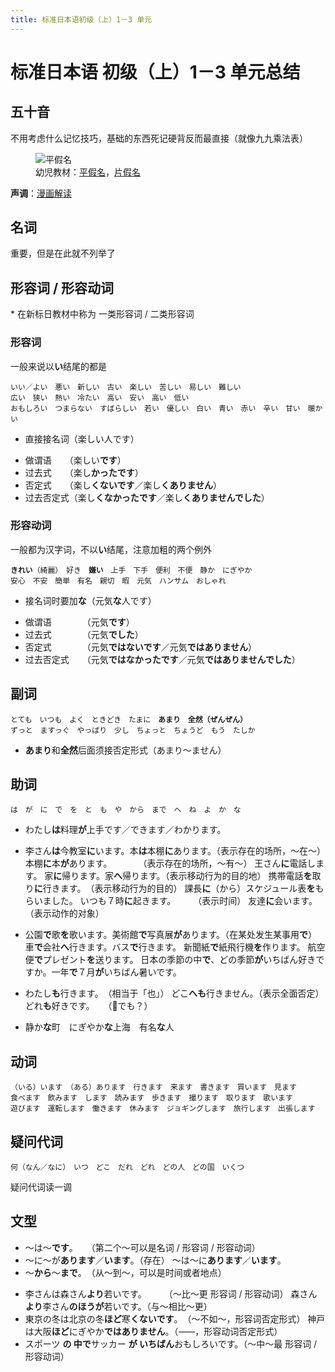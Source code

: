 ```yaml
---
title: 标准日本语初级（上）1－3 单元
---
```


# 标准日本语 初级（上）1－3 单元总结

<link href="/notes/jp.css" rel="stylesheet">

## 五十音

不用考虑什么记忆技巧，基础的东西死记硬背反而最直接（就像九九乘法表）

<figure>
    <img src="./imgs/hiragana.png" alt="平假名" class="border">
    <figcaption>幼児教材：<a href="https://happylilac.net/hiragana-g-01.pdf" target="_blank" rel="noopener noreferrer" class="outbound">平假名</a>，<a href="https://happylilac.net/katakana-g-01.pdf" target="_blank" rel="noopener noreferrer" class="outbound">片假名</a></figcaption>
</figure>

**声调**：[漫画解读](https://zhuanlan.zhihu.com/p/25810894)

## 名词

重要，但是在此就不列举了

## 形容词 / 形容动词

\* 在新标日教材中称为 一类形容词 / 二类形容词

### 形容词

一般来说以<b class="jp">い</b>结尾的都是

<pre class="jp"><code>いい／よい　悪い　新しい　古い　楽しい　苦しい　易しい　難しい
広い　狭い　熱い　冷たい　高い　安い　高い　低い　
おもしろい　つまらない　すばらしい　若い　優しい　白い　青い　赤い　辛い　甘い　暖かい</code></pre>

- 直接接名词（<span class="jp">楽しい人です</span>）

<!--  -->

- 做谓语　　（<span class="jp">楽しい<b>です</b></span>）
- 过去式　　（<span class="jp">楽し<b>かったです</b></span>）
- 否定式　　（<span class="jp">楽し<b>くないです</b>／楽し<b>くありません</b></span>）
- 过去否定式（<span class="jp">楽し<b>くなかったです</b>／楽し<b>くありませんでした</b></span>）

### 形容动词

一般都为汉字词，不以<b class="jp">い</b>结尾，注意加粗的两个例外

<pre class="jp"><code><b>きれい</b>（綺麗）　好き　<b>嫌い</b>　上手　下手　便利　不便　静か　にぎやか
安心　不安　簡単　有名　親切　暇　元気　ハンサム　おしゃれ</code></pre>

- 接名词时要加<b class="jp">な</b>（<span class="jp">元気<b>な</b>人です</span>）

<!--  -->

- 做谓语　　　　（<span class="jp">元気<b>です</b></span>）
- 过去式　　　　（<span class="jp">元気<b>でした</b></span>）
- 否定式　　　　（<span class="jp">元気<b>ではないです</b>／元気<b>ではありません</b></span>）
- 过去否定式　　（<span class="jp">元気<b>ではなかったです</b>／元気<b>ではありませんでした</b></span>）

## 副词

<pre class="jp"><code>とても　いつも　よく　ときどき　たまに　<b>あまり</b>　<b>全然（ぜんぜん）</b>
ずっと　ますっぐ　やっぱり　少し　ちょっと　ちょうど　もう　たしか</code></pre>

- <b class="jp">あまり</b>和<b class="jp">全然</b>后面须接否定形式（<span class="jp">あまり～ません</span>）

## 助词

<pre class="jp"><code>は　が　に　で　を　と　も　や　から　まで　へ　ね　よ　か　な</code></pre>

- <span class="jp">わたし<b>は</b>料理<b class="accent">が</b>上手です／できます／わかります。</span>

- <span class="jp">李さん<b>は</b>今教室<b class="accent">に</b>います。本<b>は</b>本棚<b class="accent">に</b>あります。</span><span class="annot">（表示存在的场所，～在～）</span>
  <span class="jp">本棚<b class="accent">に</b>本<b>が</b>あります。　　　　</span><span class="annot">（表示存在的场所，～有～）</span>
  <span class="jp">王さん<b class="accent">に</b>電話します。</span>
  <span class="jp">家<b class="accent">に</b>帰ります。家<b>へ</b>帰ります。</span><span class="annot">（表示移动行为的目的地）</span>
  <span class="jp">携帯電話<b>を</b>取り<b class="accent">に</b>行きます。　</span><span class="annot">（表示移动行为的目的）</span>
  <span class="jp">課長<b class="accent">に</b>（から）スケジュール表<b>を</b>もらいました。</span>
  <span class="jp">いつも７時<b class="accent">に</b>起きます。　　　</span><span class="annot">（表示时间）</span>
  <span class="jp">友達<b class="accent">に</b>会います。　　　　　　</span><span class="annot">（表示动作的对象）</span>

- <span class="jp">公園<b class="accent">で</b>歌<b>を</b>歌います。美術館<b class="accent">で</b>写真展<b>が</b>あります。</span><span class="annot">（在某处发生某事用<b class="accent">で</b>）</span>
  <span class="jp">車<b class="accent">で</b>会社<b>へ</b>行きます。バス<b class="accent">で</b>行きます。</span>
  <span class="jp">新聞紙<b class="accent">で</b>紙飛行機<b>を</b>作ります。</span>
  <span class="jp">航空便<b class="accent">で</b>プレゼント<b>を</b>送ります。</span>
  <span class="jp">日本の季節の中<b class="accent">で</b>、どの季節<b>が</b>いちばん好きですか。一年<b class="accent">で</b>７月<b>が</b>いちばん暑いです。</span>

- <span class="jp">わたし<b class="accent">も</b>行きます。　</span><span class="annot">（相当于「也」）</span>
  <span class="jp">どこ<b>へ</b><b class="accent">も</b>行きません。</span><span class="annot">（表示全面否定）</span>
  <span class="jp">どれ<b class="accent">も</b>好きです。　　</span><span class="annot">（🤔<span class="jp">でも？</span>）</span>

- <span class="jp">静か<b class="accent">な</b>町　にぎやか<b class="accent">な</b>上海　有名<b class="accent">な</b>人</span>

## 动词

<pre class="jp"><code>（いる）います　（ある）あります　行きます　来ます　書きます　買います　見ます　
食べます　飲みます　します　読みます　歩きます　撮ります　取ります　歌います　
遊びます　運転します　働きます　休みます　ジョギングします　旅行します　出張します</code></pre>

## 疑问代词

<pre class="jp"><code>何（なん／なに）　いつ　どこ　だれ　どれ　どの人　どの国　いくつ</code></pre>

疑问代词读一调

## 文型

- <span class="jp">～は～<b>です</b>。　　</span><span class="annot">（第二个～可以是名词 / 形容词 / 形容动词）</span>
- <span class="jp">～に～が<b>あります</b>／<b>います</b>。</span><span class="annot">（存在）</span>
  <span class="jp">～は～に<b>あります</b>／<b>います</b>。</span>
- <span class="jp">～<b>から</b>～<b>まで</b>。　</span><span class="annot">（从～到～，可以是时间或者地点）</span>

<!--  -->

- <span class="jp">李さんは森さん<b>より</b>若いです。　　　</span><span class="annot">（～比～更 形容词 / 形容动词）</span>
  <span class="jp">森さん<b>より</b>李さん<b>のほうが</b>若いです。</span><span class="annot">（与～相比～更）</span>
- <span class="jp">東京の冬は北京の冬<b>ほど</b>寒<b>くないです</b>。　</span><span class="annot">（～不如～，形容词否定形式）</span>
  <span class="jp">神戸は大阪<b>ほど</b>にぎやか<b>ではありません</b>。</span><span class="annot">（⸺，形容动词否定形式）</span>
- <span class="jp">スポーツ <b>の 中で</b>サッカー <b>が いちばん</b>おもしろいです。</span><span class="annot">（～中～最 形容词 / 形容动词）</span>
